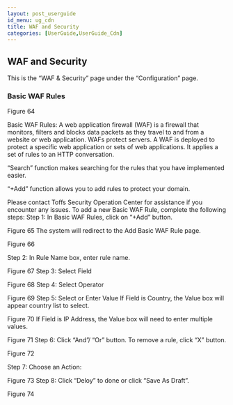 ```yaml
---
layout: post_userguide
id_menu: ug_cdn
title: WAF and Security
categories: [UserGuide,UserGuide_Cdn]
---
```

## WAF and Security 

This is the “WAF & Security” page under the “Configuration” page.


### Basic WAF Rules

Figure 64

Basic WAF Rules: A web application firewall (WAF) is a firewall that monitors, filters and blocks data packets as they travel to and from a website or web application. WAFs protect servers. A WAF is deployed to protect a specific web application or sets of web applications. It applies a set of rules to an HTTP conversation.

“Search” function makes searching for the rules that you have implemented easier.

“+Add” function allows you to add rules to protect your domain.




Please contact Toffs Security Operation Center for assistance if you encounter any issues.
To add a new Basic WAF Rule, complete the following steps:
Step 1: In Basic WAF Rules, click on “+Add” button.

Figure 65
The system will redirect to the Add Basic WAF Rule page.

Figure 66


Step 2: In Rule Name box, enter rule name.

Figure 67
Step 3: Select Field

Figure 68
Step 4: Select Operator

Figure 69
Step 5: Select or Enter Value
If Field is Country, the Value box will appear country list to select.

Figure 70
If Field is IP Address, the Value box will need to enter multiple values.

Figure 71
Step 6: Click “And”/ “Or” button. To remove a rule, click “X” button.

Figure 72



Step 7: Choose an Action:

Figure 73
Step 8: Click “Deloy” to done or click “Save As Draft”.

Figure 74
